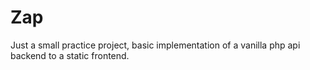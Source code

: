 # Zap

Just a small practice project, basic implementation of a vanilla php api backend to a static frontend. 
